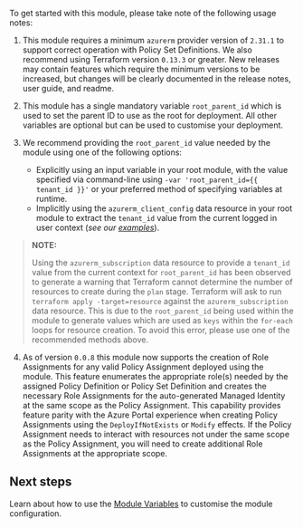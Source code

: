 To get started with this module, please take note of the following usage notes:

1. This module requires a minimum `azurerm` provider version of `2.31.1` to support correct operation with Policy Set Definitions. We also recommend using Terraform version `0.13.3` or greater. New releases may contain features which require the minimum versions to be increased, but changes will be clearly documented in the release notes, user guide, and readme.

2. This module has a single mandatory variable `root_parent_id` which is used to set the parent ID to use as the root for deployment. All other variables are optional but can be used to customise your deployment.

3. We recommend providing the `root_parent_id` value needed by the module using one of the following options:
    - Explicitly using an input variable in your root module, with the value specified via command-line using `-var 'root_parent_id={{ tenant_id }}'` or your preferred method of specifying variables at runtime.
    - Implicitly using the `azurerm_client_config` data resource in your root module to extract the `tenant_id` value from the current logged in user context (_see our [examples](./Examples)_).

> **NOTE:**
>
> Using the `azurerm_subscription` data resource to provide a `tenant_id` value from the current context for `root_parent_id` has been observed to generate a warning that Terraform cannot determine the number of resources to create during the `plan` stage. Terraform will ask to run `terraform apply -target=resource` against the `azurerm_subscription` data resource. This is due to the `root_parent_id` being used within the module to generate values which are used as `keys` within the `for-each` loops for resource creation. To avoid this error, please use one of the recommended methods above.

4. As of version `0.0.8` this module now supports the creation of Role Assignments for any valid Policy Assignment deployed using the module. This feature enumerates the appropriate role(s) needed by the assigned Policy Definition or Policy Set Definition and creates the necessary Role Assignments for the auto-generated Managed Identity at the same scope as the Policy Assignment. This capability provides feature parity with the Azure Portal experience when creating Policy Assignments using the `DeployIfNotExists` or `Modify` effects. If the Policy Assignment needs to interact with resources not under the same scope as the Policy Assignment, you will need to create additional Role Assignments at the appropriate scope.

## Next steps

Learn about how to use the [Module Variables](User-Guide$3A-Module-Variables) to customise the module configuration.